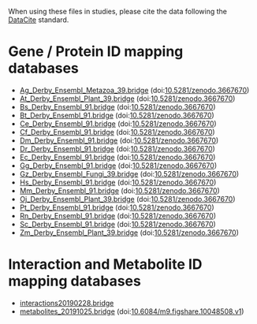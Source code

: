 When using these files in studies, please cite the data following the [DataCite](https://datacite.org/) standard.

# Gene / Protein ID mapping databases

* [Ag_Derby_Ensembl_Metazoa_39.bridge](https://zenodo.org/record/3667670/files/Ag_Derby_Ensembl_Metazoa_39.bridge?download=1) (doi:[10.5281/zenodo.3667670](https://doi.org/10.5281/zenodo.3667670))
* [At_Derby_Ensembl_Plant_39.bridge](https://zenodo.org/record/3667670/files/At_Derby_Ensembl_Plant_39.bridge?download=1) (doi:[10.5281/zenodo.3667670](https://doi.org/10.5281/zenodo.3667670))
* [Bs_Derby_Ensembl_91.bridge](https://zenodo.org/record/3667670/files/Bs_Derby_Ensembl_91.bridge?download=1) (doi:[10.5281/zenodo.3667670](https://doi.org/10.5281/zenodo.3667670))
* [Bt_Derby_Ensembl_91.bridge](https://zenodo.org/record/3667670/files/Bt_Derby_Ensembl_91.bridge?download=1) (doi:[10.5281/zenodo.3667670](https://doi.org/10.5281/zenodo.3667670))
* [Ce_Derby_Ensembl_91.bridge](https://zenodo.org/record/3667670/files/Ce_Derby_Ensembl_91.bridge?download=1) (doi:[10.5281/zenodo.3667670](https://doi.org/10.5281/zenodo.3667670))
* [Cf_Derby_Ensembl_91.bridge](https://zenodo.org/record/3667670/files/Cf_Derby_Ensembl_91.bridge?download=1) (doi:[10.5281/zenodo.3667670](https://doi.org/10.5281/zenodo.3667670))
* [Dm_Derby_Ensembl_91.bridge](https://zenodo.org/record/3667670/files/Dm_Derby_Ensembl_91.bridge?download=1) (doi:[10.5281/zenodo.3667670](https://doi.org/10.5281/zenodo.3667670))
* [Dr_Derby_Ensembl_91.bridge](https://zenodo.org/record/3667670/files/Dr_Derby_Ensembl_91.bridge?download=1) (doi:[10.5281/zenodo.3667670](https://doi.org/10.5281/zenodo.3667670))
* [Ec_Derby_Ensembl_91.bridge](https://zenodo.org/record/3667670/files/Ec_Derby_Ensembl_91.bridge?download=1) (doi:[10.5281/zenodo.3667670](https://doi.org/10.5281/zenodo.3667670))
* [Gg_Derby_Ensembl_91.bridge](https://zenodo.org/record/3667670/files/Gg_Derby_Ensembl_91.bridge?download=1) (doi:[10.5281/zenodo.3667670](https://doi.org/10.5281/zenodo.3667670))
* [Gz_Derby_Ensembl_Fungi_39.bridge](https://zenodo.org/record/3667670/files/Gz_Derby_Ensembl_Fungi_39.bridge?download=1) (doi:[10.5281/zenodo.3667670](https://doi.org/10.5281/zenodo.3667670))
* [Hs_Derby_Ensembl_91.bridge](https://zenodo.org/record/3667670/files/Hs_Derby_Ensembl_91.bridge?download=1) (doi:[10.5281/zenodo.3667670](https://doi.org/10.5281/zenodo.3667670))
* [Mm_Derby_Ensembl_91.bridge](https://zenodo.org/record/3667670/files/Mm_Derby_Ensembl_91.bridge?download=1) (doi:[10.5281/zenodo.3667670](https://doi.org/10.5281/zenodo.3667670))
* [Oj_Derby_Ensembl_Plant_39.bridge](https://zenodo.org/record/3667670/files/Oj_Derby_Ensembl_Plant_39.bridge?download=1) (doi:[10.5281/zenodo.3667670](https://doi.org/10.5281/zenodo.3667670))
* [Pt_Derby_Ensembl_91.bridge](https://zenodo.org/record/3667670/files/Pt_Derby_Ensembl_91.bridge?download=1) (doi:[10.5281/zenodo.3667670](https://doi.org/10.5281/zenodo.3667670))
* [Rn_Derby_Ensembl_91.bridge](https://zenodo.org/record/3667670/files/Rn_Derby_Ensembl_91.bridge?download=1) (doi:[10.5281/zenodo.3667670](https://doi.org/10.5281/zenodo.3667670))
* [Sc_Derby_Ensembl_91.bridge](https://zenodo.org/record/3667670/files/Sc_Derby_Ensembl_91.bridge?download=1) (doi:[10.5281/zenodo.3667670](https://doi.org/10.5281/zenodo.3667670))
* [Zm_Derby_Ensembl_Plant_39.bridge](https://zenodo.org/record/3667670/files/Zm_Derby_Ensembl_Plant_39.bridge?download=1) (doi:[10.5281/zenodo.3667670](https://doi.org/10.5281/zenodo.3667670))

# Interaction and Metabolite ID mapping databases

* [interactions20190228.bridge](https://ndownloader.figshare.com/files/14488412)
* [metabolites_20191025.bridge](https://ndownloader.figshare.com/files/18108980) (doi:[10.6084/m9.figshare.10048508.v1](https://doi.org/10.6084/m9.figshare.10048508.v1))
